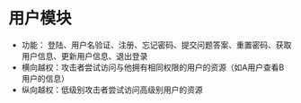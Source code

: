 # 用户模块
* 功能： 登陆、用户名验证、注册、忘记密码、提交问题答案、重置密码、获取用户信息、更新用户信息、退出登录
* 横向越权：攻击者尝试访问与他拥有相同权限的用户的资源（如A用户查看B用户的信息）
* 纵向越权：低级别攻击者尝试访问高级别用户的资源
